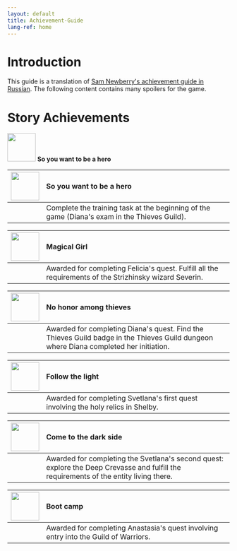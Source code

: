 ```yaml
---
layout: default
title: Achievement-Guide
lang-ref: home
---
```


# Introduction
This guide is a translation of [Sam Newberry's achievement guide in Russian](https://steamcommunity.com/sharedfiles/filedetails/?id=2038447122). The following content contains many spoilers for the game.

# Story Achievements
<img src="{{site.baseurl}}/images/achievement_guide/so_you_want_to_be_a_hero.jpg" width="64px" height="64px"/>    **So you want to be a hero**

|<img src="{{site.baseurl}}/images/achievement_guide/so_you_want_to_be_a_hero.jpg" width="64px" height="64px"/>|So you want to be a hero|
|:---|:---|
||Complete the training task at the beginning of the game (Diana's exam in the Thieves Guild).|

|<img src="{{site.baseurl}}/images/achievement_guide/magical_girl.jpg" width="64px" height="64px"/>|Magical Girl|
|:---|:---|
||Awarded for completing Felicia's quest. Fulfill all the requirements of the Strizhinsky wizard Severin.|

|<img src="{{site.baseurl}}/images/achievement_guide/no_honor_among_thieves.jpg" width="64px" height="64px"/>|No honor among thieves|
|:---|:---|
||Awarded for completing Diana's quest. Find the Thieves Guild badge in the Thieves Guild dungeon where Diana completed her initiation.|

|<img src="{{site.baseurl}}/images/achievement_guide/follow_the_light.jpg" width="64px"/>|Follow the light|
|:---|:---|
||Awarded for completing Svetlana's first quest involving the holy relics in Shelby.|

|<img src="{{site.baseurl}}/images/achievement_guide/come_to_the_dark_side.jpg" width="64px" height="64px"/>|Come to the dark side|
|:---|:---|
||Awarded for completing the Svetlana's second quest: explore the Deep Crevasse and fulfill the requirements of the entity living there.|

|<img src="{{site.baseurl}}/images/achievement_guide/boot_camp.jpg" width="64px" height="64px"/>|Boot camp|
|:---|:---|
||Awarded for completing Anastasia's quest involving entry into the Guild of Warriors.|

